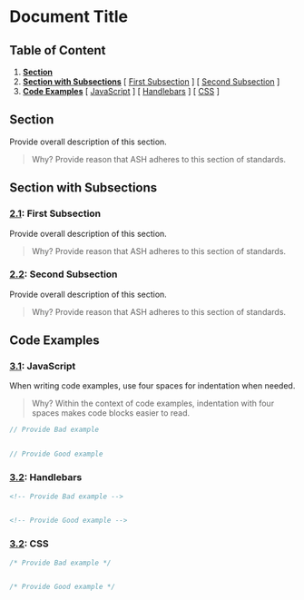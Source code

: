 # Document Title 

## Table of Content 
1. **[Section](#section)**
1. **[Section with Subsections](#section-with-subsections)**
	[ [First Subsection](#section-with-subsections--first-subsection) ] 
	[ [Second Subsection](#section-with-subsections--second-subsection) ]
1. **[Code Examples](#code-examples)**
	[ [JavaScript](#code-examples--javascript) ] 
	[ [Handlebars](#code-examples--handlebars) ]
	[ [CSS](#code-examples--css) ]


## Section
Provide overall description of this section.
> Why? Provide reason that ASH adheres to this section of standards.

## Section with Subsections

<a name="section-with-subsections--first-subsection"></a><a name="2.1"></a>
### [2.1](#section-with-subsections--first-subsection): First Subsection
Provide overall description of this section.
> Why? Provide reason that ASH adheres to this section of standards.


<a name="section-with-subsections--second-subsection"></a><a name="2.2"></a>
### [2.2](#section-with-subsections--second-subsection): Second Subsection
Provide overall description of this section.
> Why? Provide reason that ASH adheres to this section of standards.


## Code Examples

<a name="code-examples--javascript"></a><a name="3.1"></a>
### [3.1](#code-examples--javascript): JavaScript

When writing code examples, use four spaces for indentation when needed.
> Why? Within the context of code examples, indentation with four spaces makes code blocks easier to read.

``` javascript 
// Provide Bad example


// Provide Good example
```

<a name="code-examples--handlebars"></a><a name="3.2"></a>
### [3.2](#code-examples--handlebars): Handlebars

``` handlebars 
<!-- Provide Bad example -->


<!-- Provide Good example -->
```

<a name="code-examples--css"></a><a name="3.2"></a>
### [3.2](#code-examples--css): CSS

``` css 
/* Provide Bad example */


/* Provide Good example */
```